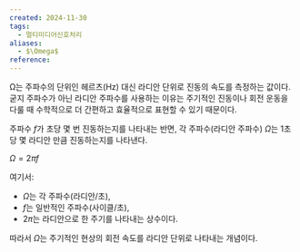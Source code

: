 ```yaml
---
created: 2024-11-30
tags:
  - 멀티미디어신호처리
aliases:
  - $\Omega$
reference:
---
```

Ω는 주파수의 단위인 헤르츠(Hz) 대신 라디안 단위로 진동의 속도를 측정하는 값이다.
굳지 주파수가 아닌 라디안 주파수를 사용하는 이유는 주기적인 진동이나 회전 운동을 다룰 때 수학적으로 더 간편하고 효율적으로 표현할 수 있기 때문이다.

주파수 $f$가 초당 몇 번 진동하는지를 나타내는 반면, 각 주파수(라디안 주파수) $\Omega$는 1초당 몇 라디안 만큼 진동하는지를 나타낸다.

$\Omega = 2\pi f$

여기서:

- $\Omega$는 각 주파수(라디안/초),
- $f$는 일반적인 주파수(사이클/초),
- $2\pi$는 라디안으로 한 주기를 나타내는 상수이다.

따라서 $\Omega$는 주기적인 현상의 회전 속도를 라디안 단위로 나타내는 개념이다.
